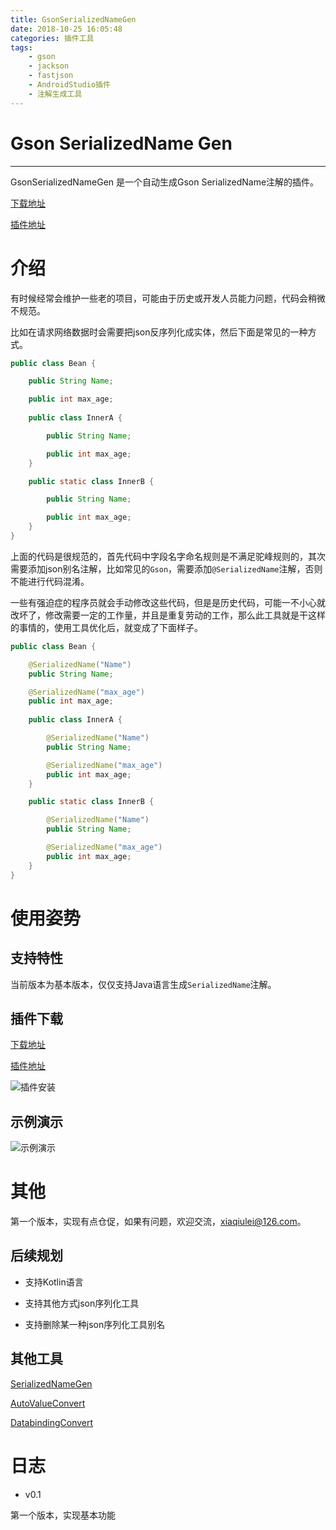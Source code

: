 ```yaml
---
title: GsonSerializedNameGen
date: 2018-10-25 16:05:48
categories: 插件工具
tags:
    - gson
    - jackson
    - fastjson
    - AndroidStudio插件
    - 注解生成工具
---
```


# Gson SerializedName Gen

---

GsonSerializedNameGen 是一个自动生成Gson SerializedName注解的插件。

[下载地址](https://github.com/LiushuiXiaoxia/SerializedNameGen/tree/master/jars)

[插件地址](https://plugins.jetbrains.com/plugin/11225-gsonserializednamegen)

# 介绍

有时候经常会维护一些老的项目，可能由于历史或开发人员能力问题，代码会稍微不规范。

比如在请求网络数据时会需要把json反序列化成实体，然后下面是常见的一种方式。

```java
public class Bean {

    public String Name;

    public int max_age;
    
    public class InnerA {

        public String Name;

        public int max_age;
    }

    public static class InnerB {

        public String Name;

        public int max_age;
    }
}
```
上面的代码是很规范的，首先代码中字段名字命名规则是不满足驼峰规则的，其次需要添加json别名注解，比如常见的`Gson`，需要添加`@SerializedName`注解，否则不能进行代码混淆。

一些有强迫症的程序员就会手动修改这些代码，但是是历史代码，可能一不小心就改坏了，修改需要一定的工作量，并且是重复劳动的工作，那么此工具就是干这样的事情的，使用工具优化后，就变成了下面样子。

```java
public class Bean {

    @SerializedName("Name")
    public String Name;

    @SerializedName("max_age")
    public int max_age;
    
    public class InnerA {

        @SerializedName("Name")
        public String Name;

        @SerializedName("max_age")
        public int max_age;
    }

    public static class InnerB {

        @SerializedName("Name")
        public String Name;

        @SerializedName("max_age")
        public int max_age;
    }
}
```

# 使用姿势

## 支持特性

当前版本为基本版本，仅仅支持Java语言生成`SerializedName`注解。

## 插件下载

[下载地址](https://github.com/LiushuiXiaoxia/SerializedNameGen/tree/master/jars)

[插件地址](https://plugins.jetbrains.com/plugin/11225-gsonserializednamegen)

![插件安装](http://upload-images.jianshu.io/upload_images/1520343-90c095b6e0db2d11.png?imageMogr2/auto-orient/strip%7CimageView2/2/w/1240)

## 示例演示

![示例演示](http://upload-images.jianshu.io/upload_images/1520343-ac17ec6e0c9ba492.gif?imageMogr2/auto-orient/strip)

# 其他

第一个版本，实现有点仓促，如果有问题，欢迎交流，xiaqiulei@126.com。

## 后续规划

* 支持Kotlin语言

* 支持其他方式json序列化工具

* 支持删除某一种json序列化工具别名

## 其他工具

[SerializedNameGen](https://github.com/LiushuiXiaoxia/SerializedNameGen)

[AutoValueConvert](https://github.com/LiushuiXiaoxia/AutoValueConvert)

[DatabindingConvert](https://github.com/LiushuiXiaoxia/DatabindingConvert)

# 日志

* v0.1

第一个版本，实现基本功能